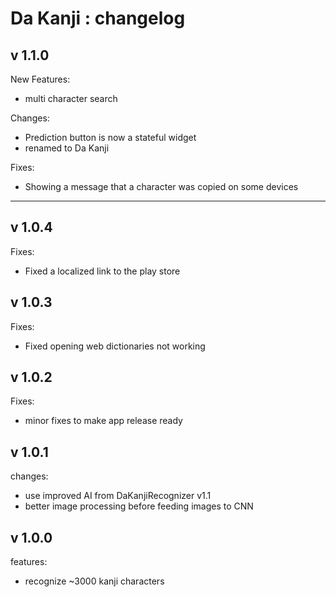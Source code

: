 
# Da Kanji : changelog


## v 1.1.0
New Features:
- multi character search

Changes:
- Prediction button is now a stateful widget
- renamed to Da Kanji

Fixes:
- Showing a message that a character was copied on some devices

-------------------------------------------------------------------------
## v 1.0.4
Fixes:
- Fixed a localized link to the play store

## v 1.0.3
Fixes:
- Fixed opening web dictionaries not working

## v 1.0.2
Fixes:
- minor fixes to make app release ready

## v 1.0.1
changes:

- use improved AI from DaKanjiRecognizer v1.1
- better image processing before feeding images to CNN

## v 1.0.0

features:
- recognize ~3000 kanji characters